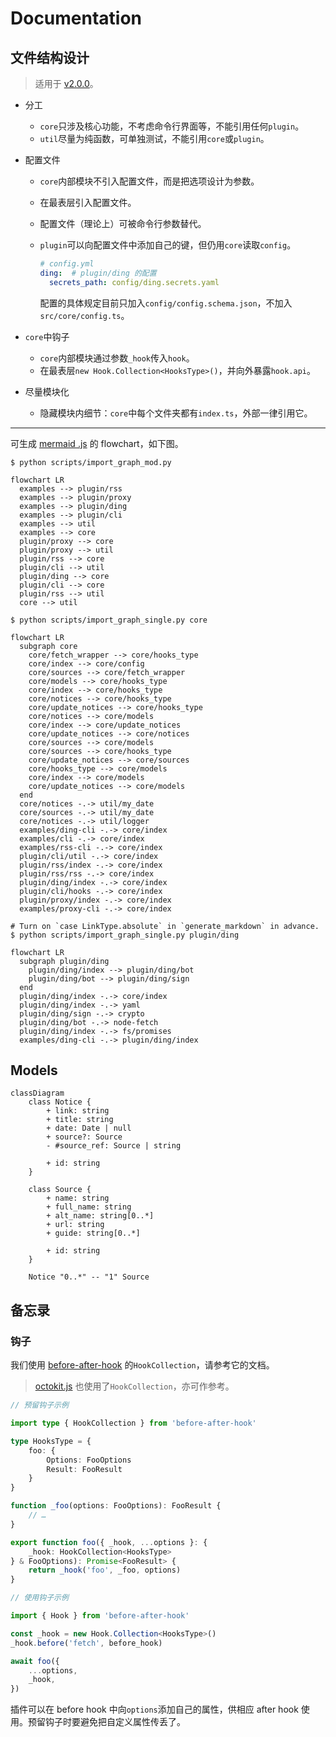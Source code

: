 # Documentation

## 文件结构设计

> 适用于 [v2.0.0](https://github.com/YDX-2147483647/bulletin-issues-transferred/releases/tag/v2.0.0)。

- 分工
  - `core`只涉及核心功能，不考虑命令行界面等，不能引用任何`plugin`。
  - `util`尽量为纯函数，可单独测试，不能引用`core`或`plugin`。

- 配置文件
  - `core`内部模块不引入配置文件，而是把选项设计为参数。

  - 在最表层引入配置文件。

  - 配置文件（理论上）可被命令行参数替代。

  - `plugin`可以向配置文件中添加自己的键，但仍用`core`读取`config`。

    ```yaml
    # config.yml
    ding:  # plugin/ding 的配置
      secrets_path: config/ding.secrets.yaml
    ```

    配置的具体规定目前只加入`config/config.schema.json`，不加入`src/core/config.ts`。

- `core`中钩子
  - `core`内部模块通过参数`_hook`传入`hook`。
  - 在最表层`new Hook.Collection<HooksType>()`，并向外暴露`hook.api`。

- 尽量模块化
  - 隐藏模块内细节：`core`中每个文件夹都有`index.ts`，外部一律引用它。

---

可生成 [mermaid .js](https://mermaid-js.github.io/mermaid/#/) 的 flowchart，如下图。

```shell
$ python scripts/import_graph_mod.py
```

```mermaid
flowchart LR
  examples --> plugin/rss
  examples --> plugin/proxy
  examples --> plugin/ding
  examples --> plugin/cli
  examples --> util
  examples --> core
  plugin/proxy --> core
  plugin/proxy --> util
  plugin/rss --> core
  plugin/cli --> util
  plugin/ding --> core
  plugin/cli --> core
  plugin/rss --> util
  core --> util
```

```shell
$ python scripts/import_graph_single.py core
```

```mermaid
flowchart LR
  subgraph core
    core/fetch_wrapper --> core/hooks_type
    core/index --> core/config
    core/sources --> core/fetch_wrapper
    core/models --> core/hooks_type
    core/index --> core/hooks_type
    core/notices --> core/hooks_type
    core/update_notices --> core/hooks_type
    core/notices --> core/models
    core/index --> core/update_notices
    core/update_notices --> core/notices
    core/sources --> core/models
    core/sources --> core/hooks_type
    core/update_notices --> core/sources
    core/hooks_type --> core/models
    core/index --> core/models
    core/update_notices --> core/models
  end
  core/notices -.-> util/my_date
  core/sources -.-> util/my_date
  core/notices -.-> util/logger
  examples/ding-cli -.-> core/index
  examples/cli -.-> core/index
  examples/rss-cli -.-> core/index
  plugin/cli/util -.-> core/index
  plugin/rss/index -.-> core/index
  plugin/rss/rss -.-> core/index
  plugin/ding/index -.-> core/index
  plugin/cli/hooks -.-> core/index
  plugin/proxy/index -.-> core/index
  examples/proxy-cli -.-> core/index
```

```shell
# Turn on `case LinkType.absolute` in `generate_markdown` in advance.
$ python scripts/import_graph_single.py plugin/ding
```

```mermaid
flowchart LR
  subgraph plugin/ding
    plugin/ding/index --> plugin/ding/bot
    plugin/ding/bot --> plugin/ding/sign
  end
  plugin/ding/index -.-> core/index
  plugin/ding/index -.-> yaml
  plugin/ding/sign -.-> crypto
  plugin/ding/bot -.-> node-fetch
  plugin/ding/index -.-> fs/promises
  examples/ding-cli -.-> plugin/ding/index
```

## Models

```mermaid
classDiagram
    class Notice {
        + link: string
        + title: string
        + date: Date | null
        + source?: Source
        - #source_ref: Source | string

        + id: string
    }

    class Source {
        + name: string
        + full_name: string
        + alt_name: string[0..*]
        + url: string
        + guide: string[0..*]

        + id: string
    }

    Notice "0..*" -- "1" Source
```

## 备忘录

### 钩子

我们使用 [before-after-hook](https://www.npmjs.com/package/before-after-hook) 的`HookCollection`，请参考它的文档。

> [octokit.js](https://github.com/octokit/request.js) 也使用了`HookCollection`，亦可作参考。

```typescript
// 预留钩子示例

import type { HookCollection } from 'before-after-hook'

type HooksType = {
    foo: {
        Options: FooOptions
        Result: FooResult
    }
}

function _foo(options: FooOptions): FooResult {
    // …
}

export function foo({ _hook, ...options }: {
    _hook: HookCollection<HooksType>
} & FooOptions): Promise<FooResult> {
    return _hook('foo', _foo, options)
}
```

```typescript
// 使用钩子示例

import { Hook } from 'before-after-hook'

const _hook = new Hook.Collection<HooksType>()
_hook.before('fetch', before_hook)

await foo({
    ...options,
    _hook,
})
```

插件可以在 before hook 中向`options`添加自己的属性，供相应 after hook 使用。预留钩子时要避免把自定义属性传丢了。
